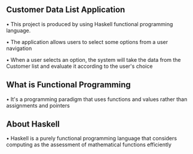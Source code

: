 ## Customer Data List Application

• This project is produced by using Haskell functional programming language.

•	The application allows users to select some options from a user navigation

•	When a user selects an option, the system will take the data from the Customer list and evaluate it according to the user's choice




## What is Functional Programming
•	It's a programming paradigm that uses functions and values rather than assignments and pointers

## About Haskell
•	Haskell is a purely functional programming language that considers computing as the assessment of mathematical functions efficiently


